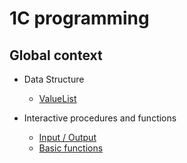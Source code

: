 # 1C programming

## Global context

+ Data Structure
    + [ValueList](./Data%20structures/ValueList.md)

+ Interactive procedures and functions
    + [Input / Output](./Procedures/IO.md)
    + [Basic functions](./Procedures/Basic.md)